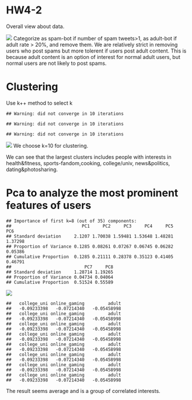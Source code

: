 HW4-2
================

Overall view about data.

![](HW4-2_files/figure-markdown_github/unnamed-chunk-3-1.png) Categorize as spam-bot if number of spam tweets&gt;1, as adult-bot if adult rate &gt; 20%, and remove them. We are relatively strict in removing users who post spams but more tolerent if users post adult content. This is because adult content is an option of interest for normal adult users, but normal users are not likely to post spams.

Clustering
==========

Use k++ method to select k

    ## Warning: did not converge in 10 iterations

    ## Warning: did not converge in 10 iterations

    ## Warning: did not converge in 10 iterations

![](HW4-2_files/figure-markdown_github/unnamed-chunk-5-1.png) We choose k=10 for clustering.

We can see that the largest clusters includes people with interests in health&fitness, sports-fandom,cooking, college/univ, news&politics, dating&photosharing.

Pca to analyze the most prominent features of users
===================================================

    ## Importance of first k=8 (out of 35) components:
    ##                           PC1     PC2     PC3     PC4     PC5     PC6
    ## Standard deviation     2.1207 1.70038 1.59481 1.53648 1.48281 1.37298
    ## Proportion of Variance 0.1285 0.08261 0.07267 0.06745 0.06282 0.05386
    ## Cumulative Proportion  0.1285 0.21111 0.28378 0.35123 0.41405 0.46791
    ##                            PC7     PC8
    ## Standard deviation     1.28714 1.19265
    ## Proportion of Variance 0.04734 0.04064
    ## Cumulative Proportion  0.51524 0.55589

![](HW4-2_files/figure-markdown_github/unnamed-chunk-7-1.png)

    ##   college_uni online_gaming         adult 
    ##   -0.09233398   -0.07214340   -0.05458998 
    ##   college_uni online_gaming         adult 
    ##   -0.09233398   -0.07214340   -0.05458998 
    ##   college_uni online_gaming         adult 
    ##   -0.09233398   -0.07214340   -0.05458998 
    ##   college_uni online_gaming         adult 
    ##   -0.09233398   -0.07214340   -0.05458998 
    ##   college_uni online_gaming         adult 
    ##   -0.09233398   -0.07214340   -0.05458998 
    ##   college_uni online_gaming         adult 
    ##   -0.09233398   -0.07214340   -0.05458998 
    ##   college_uni online_gaming         adult 
    ##   -0.09233398   -0.07214340   -0.05458998 
    ##   college_uni online_gaming         adult 
    ##   -0.09233398   -0.07214340   -0.05458998

The result seems average and is a group of correlated interests.
